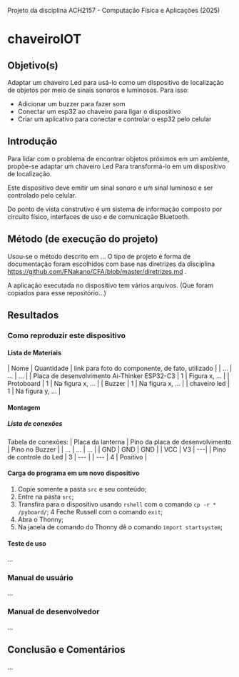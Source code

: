 Projeto da disciplina ACH2157 - Computação Física e Aplicações (2025)

# chaveiroIOT

## Objetivo(s)

Adaptar um chaveiro Led para usá-lo como um dispositivo de localização de objetos por meio de sinais sonoros e luminosos.
Para isso:
* Adicionar um buzzer para fazer som
* Conectar um esp32 ao chaveiro para ligar o dispositivo 
* Criar um aplicativo para conectar e controlar o esp32 pelo celular

## Introdução 

Para lidar com o problema de encontrar objetos próximos em um ambiente, propõe-se adaptar um chaveiro Led Para transformá-lo em um dispositivo de localização. 

Este dispositivo deve emitir um sinal sonoro e um sinal luminoso e ser controlado pelo celular. 

Do ponto de vista construtivo é um sistema de informação composto por circuito físico, interfaces de uso e de comunicação Bluetooth.

## Método (de execução do projeto)

Usou-se o método descrito em ... O tipo de projeto é forma de documentação foram escolhidos com base nas diretrizes da disciplina https://github.com/FNakano/CFA/blob/master/diretrizes.md .

A aplicação executada no dispositivo tem vários arquivos. (Que foram copiados para esse repositório...)

## Resultados 

### Como reproduzir este dispositivo 

#### Lista de Materiais

| Nome | Quantidade | link para foto do componente, de fato, utilizado |
| ... | ... | ... |
| Placa de desenvolvimento Ai-Thinker ESP32-C3 | 1 | Figura x, ... |
| Protoboard | 1 | Na figura x, ... |
| Buzzer | 1 | Na figura x, ... |
| chaveiro led | 1 | Na figura y, ... |

#### Montagem

##### Lista de conexões 

Tabela de conexões: 
| Placa da lanterna | Pino da placa  de desenvolvimento | Pino no Buzzer |
| ... | ... | ... |
| GND | GND | GND |
| VCC | V3 | ---|
| Pino de controle do Led | 3 | --- |
| --- | 4 | Positivo |

#### Carga do programa em um novo dispositivo 

1. Copie somente a pasta `src` e seu conteúdo;
2. Entre na pasta `src`;
3. Transfira para o dispositivo usando `rshell` com o comando `cp -r * /pyboard/`;
4 Feche Russell com o comando `exit`;
5. Abra o Thonny; 
6. Na janela de comando do Thonny dê o comando `import startsystem`;

#### Teste de uso

...

### Manual de usuário 

...


### Manual de desenvolvedor

...

## Conclusão e Comentários 

...

